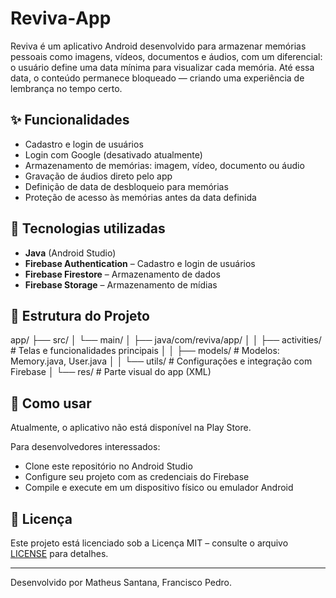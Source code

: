 # Reviva‑App

Reviva é um aplicativo Android desenvolvido para armazenar memórias pessoais como imagens, vídeos, documentos e áudios, com um diferencial: o usuário define uma data mínima para visualizar cada memória. Até essa data, o conteúdo permanece bloqueado — criando uma experiência de lembrança no tempo certo.

## ✨ Funcionalidades

- Cadastro e login de usuários
- Login com Google (desativado atualmente)
- Armazenamento de memórias: imagem, vídeo, documento ou áudio
- Gravação de áudios direto pelo app
- Definição de data de desbloqueio para memórias
- Proteção de acesso às memórias antes da data definida

## 🔧 Tecnologias utilizadas

- **Java** (Android Studio)
- **Firebase Authentication** – Cadastro e login de usuários
- **Firebase Firestore** – Armazenamento de dados
- **Firebase Storage** – Armazenamento de mídias

## 📁 Estrutura do Projeto

app/
├── src/
│ └── main/
│ ├── java/com/reviva/app/
│ │ ├── activities/ # Telas e funcionalidades principais
│ │ ├── models/ # Modelos: Memory.java, User.java
│ │ └── utils/ # Configurações e integração com Firebase
│ └── res/ # Parte visual do app (XML)


## 🚀 Como usar

Atualmente, o aplicativo não está disponível na Play Store.

Para desenvolvedores interessados:
- Clone este repositório no Android Studio
- Configure seu projeto com as credenciais do Firebase
- Compile e execute em um dispositivo físico ou emulador Android

## 📜 Licença

Este projeto está licenciado sob a Licença MIT – consulte o arquivo [LICENSE](LICENSE) para detalhes.

---

Desenvolvido por Matheus Santana, Francisco Pedro.
